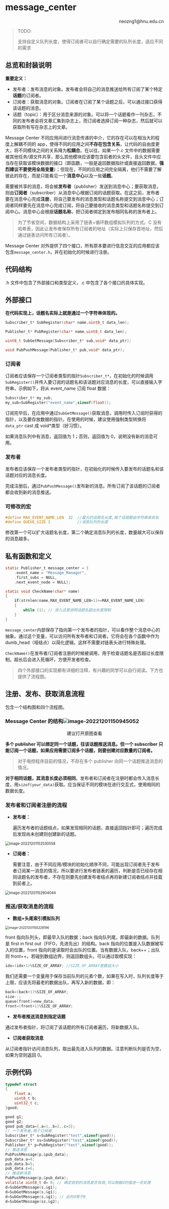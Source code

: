 # message_center

<p align='right'>neozng1@hnu.edu.cn</p>

> TODO:
>
> 支持自定义队列长度，使得订阅者可以自行确定需要的队列长度，适应不同的需求

## 总览和封装说明

**重要定义：**

- 发布者：发布消息的对象。发布者会将自己的消息推送给所有订阅了某个特定**话题**的订阅者。
- 订阅者：获取消息的对象。订阅者在订阅了某个话题之后，可以通过接口获得该话题的消息。
- 话题（topic）：用于区分消息来源的对象。可以将一个话题看作一刊杂志，不同的发布者会将文章汇集到杂志上，而订阅者选择订阅一种杂志，然后就可以获取所有写在杂志上的文章。

Message Center 不同应用间进行消息传递的中介，它的存在可以在相当大的程度上解耦不同的 app，使得不同的应用之间**不存在包含关系**，让代码的自由度更大，将不同模块之间的关系降为**松耦合**。在以往，如果一个.c 文件中的数据需要被其他任务/源文件共享，那么其他模块应该要包含前者的头文件，且头文件中应当存在获取该模块数据的接口（即函数，一般是返回数据指针或直接返回数据，**强烈建议不要使用全局变量**）；但现在，不同的应用之间完全隔离，他们不需要了解彼此的存在，而是只能看见一个**消息中心**以及一些**话题**。

需要被共享的消息，将会被**发布者**（publisher）发送到消息中心；要获取消息，则由**订阅者**（subscriber）从消息中心根据订阅的话题获取。在这之前，发布者要在消息中心完成**注册**，将自己要发布的消息类型和话题名称提交到消息中心；订阅者同样要先在消息中心完成订阅，将自己要接收的消息类型和话题名称提交到订阅中心。消息中心会根据**话题名称**，把订阅者绑定到发布相同名称的发布者上。

> 为了节省空间，数据结构上采用了链表+循环数组模拟队列的方式。C 没有哈希表，因此让发布者保存所有订阅者的地址（实际上只保存首地址，然后通过链表访问所有订阅者）。

Message Center 对外提供了四个接口，所有原本要进行信息交互的应用都应该包含`message_center.h`，并在初始化的时候进行注册。

## 代码结构

.h 文件中包含了外部接口和类型定义，.c 中包含了各个接口的具体实现。

## 外部接口

**在代码实现上，话题名实际上就是通过一个字符串体现的。**

```c
Subscriber_t* SubRegister(char* name,uint8_t data_len);

Publisher_t* PubRegister(char* name,uint8_t data_len);

uint8_t SubGetMessage(Subscriber_t* sub,void* data_ptr);

void PubPushMessage(Publisher_t* pub,void* data_ptr);
```

### 订阅者

订阅者应该保存一个订阅者类型的指针`Subscriber_t*`，在初始化的时候调用`SubRegister()`并传入要订阅的话题名和该话题对应消息的长度，可以直接输入字符串，示例如下，将从 event_name 订阅 float 数据：

```c
Subscriber_t* my_sub;
my_sub=SubRegister("event_name",sizeof(float));
```

订阅完毕后，在应用中通过`SubGetMessage()`获取消息，调用时传入订阅时获得的指针，以及要存放数据的指针。在使用的时候，建议使用强制类型转换将`data_ptr` cast 成 void\*类型（好习惯）。

如果消息队列中有消息，返回值为 1；否则，返回值为 0，说明没有新的消息可用。

### 发布者

发布者应该保存一个发布者类型的指针，在初始化的时候传入要发布的话题名和该话题对应的消息长度。

完成注册后，通过`PubPushMessage()`发布新的消息。所有订阅了该话题的订阅者都会收到新的消息推送。

### 可修改的宏

```c
#define MAX_EVENT_NAME_LEN  32  //最大的话题名长度,每个话题都由字符串来命名
#define QUEUE_SIZE 1            //消息队列的长度
```

修改第一个可以扩大话题名长度，第二个确定消息队列的长度，数量越大可以保存的消息越多。

## 私有函数和定义

```c
static Publisher_t message_center = {
    .event_name = "Message_Manager",
    .first_subs = NULL,
    .next_event_node = NULL};

static void CheckName(char* name)
{
    if(strnlen(name,MAX_EVENT_NAME_LEN+1)>=MAX_EVENT_NAME_LEN)
    {
        while (1); // 进入这里说明话题名超出长度限制
    }
}
```

`message_center`内部保存了指向第一个发布者的指针，可以看作整个消息中心的抽象。通过这个变量，可以访问所有发布者和订阅者。它将会在各个函数中作为 dumb_head（哑结点）以简化逻辑，这样不需要对链表头进行特殊处理。

`CheckName()`在发布者/订阅者注册的时候被调用，用于检查话题名是否超过长度限制。超长后会进入死循环，方便开发者检查。

> 四个外部接口的实现都有详细的注释，有兴趣的同学可以自行阅读。下方也提供了流程图。

## 注册、发布、获取消息流程

包含一个结构图和四个流程图。

### Message Center 的结构![image-20221201150945052](../../.assets/image-20221201150945052.png)

<center>建议打开原图查看</center>

**多个 publisher 可以绑定同一个话题，往该话题推送消息。但一个 subscriber 只能订阅一个话题，如果应用需要订阅多个话题，则要创建对应数量的订阅者。**

> 对于电控程序目前的情况，不存在多个 publisher 向同一个话题推送消息的情况。

**对于相同话题，其消息长度必须相同**。发布者和订阅者在注册时都会传入消息长度，用`sizof(your_data)`获取。应当保证不同的模块在进行交互式，使用相同的数据长度。

### 发布者和订阅者注册的流程

- **发布者：**

  遍历发布者的话题结点，如果发现相同的话题，直接返回指针即可；遍历完成后发现尚未创建则创建新的话题。

<img src="../../.assets/image-20221201152530558.png" alt="image-20221201152530558" style="zoom: 80%;" />

- **订阅者：**

  需要注意，由于不同应用/模块的初始化顺序不同，可能出现订阅者先于发布者订阅某一消息的情况，所以要进行发布者链表的遍历，判断是否已经存在相同话题名的发布者，不存在则要先创建发布者结点再将新建订阅者结点并挂载到前者上。

<img src="../../.assets/image-20221201152904044.png" alt="image-20221201152904044" style="zoom:80%;" />

### 推送/获取消息的流程

- **数组+头尾索引模拟队列**

<img src="../../.assets/image-20221201155228196.png" alt="image-20221201155228196" style="zoom: 71%;" />

front 指向队列头，即最早入队的数据；back 指向队列尾，即最新的数据。队列是 first in first out（FIFO，先进先出）的结构。back 指向的位置是入队数据被写入的位置，front 指向的是读取时会出队的位置。当有数据入队，back++；出队则 front++。若碰到数组边界，则返回数组头，可以通过取模实现：

```C
idx=(idx+1)%SIZE_OF_ARRAY; //SIZE_OF_ARRAY是数组大小
```

我们还需要一个变量用于保存当前队列的元素个数，如果在写入时，队列长度等于上限，应该先将最老的数据出队，再写入新的数据，即：

```c
back=(back+1)%SIZE_OF_ARRAY;
size--;
queue[front]=new_data;
front=(front+1)%SIZE_OF_ARRAY;
```

- **发布者推送消息到指定话题**

通过发布者指针，将订阅了该话题的所有订阅者遍历，将新数据入队。

- **订阅者获取消息**

从订阅者指针访问消息队列，取出最先进入队列的数据。注意判断队列是否为空，如果为空则返回 0。

## 示例代码

```c
typedef struct
{
    float a;
    uint8_t b;
    uint32_t c;
}good;

good g1;
good g2;
good pub_data={.a=1,.b=2,.c=3};
// 一个发布者,两个订阅者
Subscriber_t* s=SubRegister("test",sizeof(good));
Subscriber_t* ss=SubRegister("test",sizeof(good));
Publisher_t* p=PubRegister("test",sizeof(good));
// 推送消息
PubPushMessage(p,&pub_data);
pub_data.a=4;
pub_data.b=5;
pub_data.c=6;
// 推送新消息
PubPushMessage(p,&pub_data);
volatile uint8_t d= 0; // 确定收到的消息是否有效,可以根据d的值进一步处理
d=SubGetMessage(s,&g1);
d=SubGetMessage(s,&g1);
d=SubGetMessage(s,&g1); // 此时d等于0
d=SubGetMessage(ss,&g2);
```
